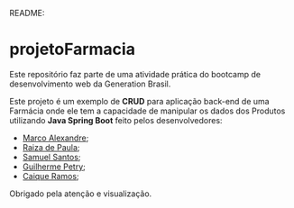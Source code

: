 README:

# projetoFarmacia

Este repositório faz parte de uma atividade prática do bootcamp de desenvolvimento web da Generation Brasil.

Este projeto é um exemplo de **CRUD** para aplicação back-end de uma Farmácia onde ele tem a capacidade de manipular os dados dos Produtos utilizando **Java Spring Boot** feito pelos desenvolvedores:


* [Marco Alexandre](https://github.com/MzAlexandre);
* [Raiza de Paula](https://github.com/raizapaula93);
* [Samuel Santos](https://github.com/Sam-Pina);
* [Guilherme Petry](https://github.com/petry078/);
* [Caique Ramos](https://github.com/caiqueramos08);

Obrigado pela atenção e visualização.
